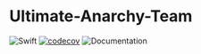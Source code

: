 # Ultimate-Anarchy-Team
![Swift](https://github.com/kea5555/Ultimate-Anarchy-Team/workflows/Swift/badge.svg)
[![codecov](https://codecov.io/gh/kea5555/Ultimate-Anarchy-Team/branch/master/graph/badge.svg)](https://codecov.io/gh/kea5555/Ultimate-Anarchy-Team)
![Documentation](https://github.com/kea5555/Ultimate-Anarchy-Team/workflows/Documentation/badge.svg)
